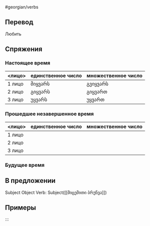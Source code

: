 #georgian/verbs 
## Перевод
Любить
## Спряжения
### Настоящее время
<лицо>|единственное число|множественное число
--------|---------------------|------------------------
1 лицо | მიყვარს | გვიყვარს
2 лицо | გიყვარს | გიყვართ
3 лицо | უყვარს | უყვართ
### Прошедшее незавершенное время
<лицо>|единственное число|множественное число
--------|---------------------|------------------------
1 лицо | | 
2 лицо | | 
3 лицо | | 
### Будущее время
## В предложении
Subject Object Verb: Subject([[მიცემითი ბრუნვა]])
## Примеры
:::
